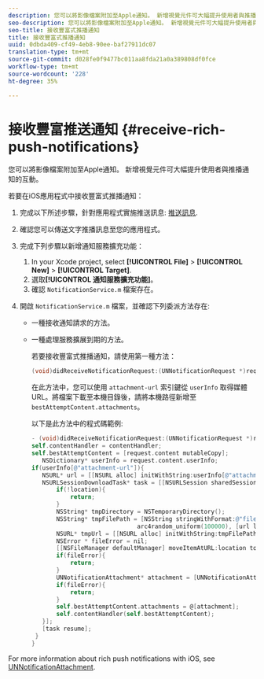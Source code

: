 ```yaml
---
description: 您可以將影像檔案附加至Apple通知。 新增視覺元件可大幅提升使用者與推播通知的互動。
seo-description: 您可以將影像檔案附加至Apple通知。 新增視覺元件可大幅提升使用者與推播通知的互動。
seo-title: 接收豐富式推播通知
title: 接收豐富式推播通知
uuid: 0dbda409-cf49-4eb8-90ee-baf27911dc07
translation-type: tm+mt
source-git-commit: d028fe0f9477bc011aa8fda21a0a389808df0fce
workflow-type: tm+mt
source-wordcount: '228'
ht-degree: 35%

---
```



# 接收豐富推送通知 {#receive-rich-push-notifications}

您可以將影像檔案附加至Apple通知。 新增視覺元件可大幅提升使用者與推播通知的互動。

若要在iOS應用程式中接收豐富式推播通知：

1. 完成以下所述步驟，針對應用程式實施推送訊息:  [推送訊息](/help/ios/messaging-main/push-messaging/push-messaging.md).
1. 確認您可以傳送文字推播訊息至您的應用程式。
1. 完成下列步驟以新增通知服務擴充功能：

   1. In your Xcode project, select  **[!UICONTROL File]** > **[!UICONTROL New]** > **[!UICONTROL Target]**.
   1. 選取&#x200B;**[!UICONTROL 通知服務擴充功能]**。
   1. 確認 `NotificationService.m` 檔案存在。

1. 開啟 `NotificationService.m` 檔案，並確認下列委派方法存在:

   * 一種接收通知請求的方法。
   * 一種處理服務擴展到期的方法。

      若要接收豐富式推播通知，請使用第一種方法：

      ```objective-c
      (void)didReceiveNotificationRequest:(UNNotificationRequest *)request withContentHandler:(void (^)(UNNotificationContent *contentToDeliver))contentHandler;
      ```

      在此方法中，您可以使用 `attachment-url` 索引鍵從 `userInfo` 取得媒體 URL。將檔案下載至本機目錄後，請將本機路徑新增至 `bestAttemptContent.attachments`。

      以下是此方法中的程式碼範例:

      ```objective-c
      - (void)didReceiveNotificationRequest:(UNNotificationRequest *)request withContentHandler:(void (^)(UNNotificationContent * _Nonnull))contentHandler {
      self.contentHandler = contentHandler;
      self.bestAttemptContent = [request.content mutableCopy];
         NSDictionary* userInfo = request.content.userInfo;
      if(userInfo[@"attachment-url"]){
         NSURL* url = [[NSURL alloc] initWithString:userInfo[@"attachment-url"]];
         NSURLSessionDownloadTask* task = [[NSURLSession sharedSession] downloadTaskWithURL:url completionHandler:^(NSURL * _Nullable location, NSURLResponse * _Nullable response, NSError * _Nullable error) {
             if(!location){
                 return;
             }
             NSString* tmpDirectory = NSTemporaryDirectory();
             NSString* tmpFilePath = [NSString stringWithFormat:@"file://%@%d%d%@", tmpDirectory, arc4random_uniform(100000),
                                    arc4random_uniform(100000), [url lastPathComponent]];
             NSURL* tmpUrl = [[NSURL alloc] initWithString:tmpFilePath];
             NSError * fileError = nil;
             [[NSFileManager defaultManager] moveItemAtURL:location toURL:tmpUrl error:&amp;fileError];
             if(fileError){
                 return;
             }
             UNNotificationAttachment* attachment = [UNNotificationAttachment attachmentWithIdentifier:@"video" URL:tmpUrl options:nil error:&amp;fileError];
             if(fileError){
                 return;
             }
             self.bestAttemptContent.attachments = @[attachment];
             self.contentHandler(self.bestAttemptContent);
         }];
         [task resume];
       }
      }
      ```


For more information about rich push notifications with iOS, see [UNNotificationAttachment](https://developer.apple.com/documentation/usernotifications/unnotificationattachment).
